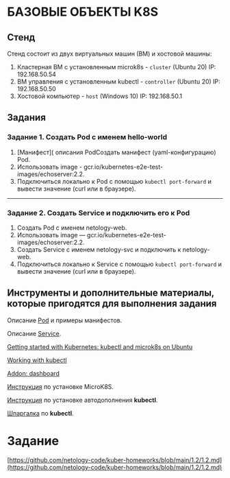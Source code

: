 # БАЗОВЫЕ ОБЪЕКТЫ K8S

## Стенд

Стенд состоит из двух виртуальных машин (ВМ) и хостовой машины:
1. Кластерная ВМ с установленным microk8s - `cluster` (Ubuntu 20) IP: 192.168.50.54
2. ВМ управления с установленным kubectl - `controller` (Ubuntu 20) IP: 192.168.50.50
3. Хостовой компьютер - `host` (Windows 10) IP: 192.168.50.1

## Задания

### Задание 1. Создать Pod с именем hello-world

1. [Манифест]( описания PodСоздать манифест (yaml-конфигурацию) Pod.
2. Использовать image - gcr.io/kubernetes-e2e-test-images/echoserver:2.2.
3. Подключиться локально к Pod с помощью `kubectl port-forward` и вывести значение (curl или в браузере).

------

### Задание 2. Создать Service и подключить его к Pod

1. Создать Pod с именем netology-web.
2. Использовать image — gcr.io/kubernetes-e2e-test-images/echoserver:2.2.
3. Создать Service с именем netology-svc и подключить к netology-web.
4. Подключиться локально к Service с помощью `kubectl port-forward` и вывести значение (curl или в браузере).


## Инструменты и дополнительные материалы, которые пригодятся для выполнения задания

Описание [Pod](https://kubernetes.io/docs/concepts/workloads/pods/) и примеры манифестов.

Описание [Service](https://kubernetes.io/docs/concepts/services-networking/service/).







[Getting started with Kubernetes: kubectl and microk8s on Ubuntu](https://dev.to/urlichsanais/getting-started-with-kubernetes-kubectl-and-microk8s-on-ubuntu-pko?ysclid=m7bysw7tyz850254682)

[Working with kubectl](https://microk8s.io/docs/working-with-kubectl)

[Addon: dashboard](https://microk8s.io/docs/addon-dashboard)

[Инструкция](https://microk8s.io/docs/getting-started) по установке MicroK8S.

[Инструкция](https://kubernetes.io/ru/docs/reference/kubectl/cheatsheet/#bash) по установке автодополнения **kubectl**.

[Шпаргалка](https://kubernetes.io/ru/docs/reference/kubectl/cheatsheet/) по **kubectl**.


# Задание

[https://github.com/netology-code/kuber-homeworks/blob/main/1.2/1.2.md](https://github.com/netology-code/kuber-homeworks/blob/main/1.2/1.2.md)
